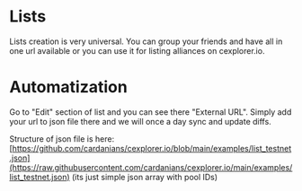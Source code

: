 # Lists

Lists creation is very universal. You can group your friends and have all in one url available or you can use it for listing alliances on cexplorer.io.

# Automatization

Go to "Edit" section of list and you can see there "External URL". Simply add your url to json file there and we will once a day sync and update diffs.

Structure of json file is here: [https://github.com/cardanians/cexplorer.io/blob/main/examples/list_testnet.json](https://raw.githubusercontent.com/cardanians/cexplorer.io/main/examples/list_testnet.json) (its just simple json array with pool IDs)
